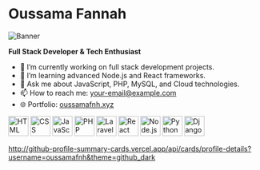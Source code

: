 # Oussama Fannah

![Banner]([https://link-to-your-image](https://res.cloudinary.com/dq7kjds8s/image/upload/v1727835161/kf2wzb2z1rmu0rabmdiq.gif))

**Full Stack Developer & Tech Enthusiast**

- 🔭 I’m currently working on full stack development projects.
- 🌱 I’m learning advanced Node.js and React frameworks.
- 💬 Ask me about JavaScript, PHP, MySQL, and Cloud technologies.
- 📫 How to reach me: [your-email@example.com](mailto:your-email@example.com)
- 🌐 Portfolio: [oussamafnh.xyz](https://www.oussamafnh.xyz)



<img src="https://img.icons8.com/color/48/000000/html-5.png" alt="HTML" width="40" height="40"/>
<img src="https://img.icons8.com/color/48/000000/css3.png" alt="CSS" width="40" height="40"/>
<img src="https://img.icons8.com/color/48/000000/javascript.png" alt="JavaScript" width="40" height="40"/>
<img src="https://img.icons8.com/officel/48/000000/php-logo.png" alt="PHP" width="40" height="40"/>
<img src="https://img.icons8.com/color/48/000000/laravel.png" alt="Laravel" width="40" height="40"/>
<img src="https://img.icons8.com/plasticine/100/000000/react.png" alt="React" width="40" height="40"/>
<img src="https://img.icons8.com/color/48/000000/nodejs.png" alt="Node.js" width="40" height="40"/>
<img src="https://img.icons8.com/color/48/000000/python.png" alt="Python" width="40" height="40"/>
<img src="https://img.icons8.com/ios-filled/50/000000/django.png" alt="Django" width="40" height="40"/>




http://github-profile-summary-cards.vercel.app/api/cards/profile-details?username=oussamafnh&theme=github_dark
